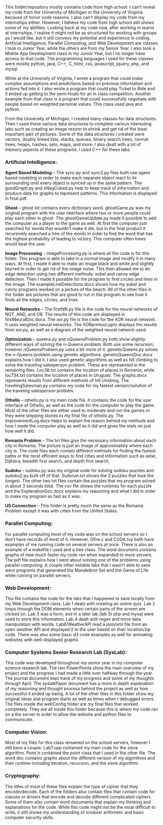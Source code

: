 This folder/repository mostly contains code from high school. I can’t reveal my code from the University of Michigan or the University of Virginia because of honor code reasons. I also can’t display my code from my internships either. However, I believe my code from high school still shows some of my abilities. Looking back at my code now, after working in teams at internships, I realize it might not be as structured for working with groups as I would like, but it still conveys my potential and experience in coding. Artificial Intelligence, Parallel Computing, and Web Development are classes I took in Junior Year, while the others are from my Senior Year. I also took a Mobile App Development class in my Junior Year, but I no longer have access to that code. The programming languages I used for these classes were mostly python, java, C++, C, html, css, javascript, jquery, php, and mysql.

While at the University of Virginia, I wrote a program that could make complex assumptions and predictions based on previous information and actions fed into it. I also wrote a program that could play Ticket to Ride and it ended up getting to the semi-finals for an in class competition. Another example from that class is a program that could successfully negotiate with people based on weighted personal values. This class used java and python.

From the University of Michigan, I created many classes for data structures. Then I used these various data structures to complete various interesting labs such as creating an image resizer to shrink and get rid of the least important part of pictures. Some of the data structures I created were vectors, doubly linked lists, stacks, queues, binary search trees, normal trees, heaps, hashes, sets, maps, and more. I also dealt with a lot of memory aspects of these programs. I used C++ for these labs.

### Artificial Intelligence:

**Agent Based Modeling** – The sync.py and sync2.py files both use agent based modeling in order to make each separate object react to its surrounding until every object is synced up in the same pattern. The goodGraph.py and xNegCubed.py help to keep track of information and produce data for graphs to represent patterns. This information is displayed in final.pdf.

**Ghost** – ghost.txt contains every dictionary word. ghostGame.py was my original program with the user interface where two or more people could play each other in ghost. The ghostGameUpdate.py made it possible to add the computer as a player to the game as well. At first the computer just searched for words that wouldn’t make it die, but in the final product it recursively searched a tree of the words in order to find the word that has the highest probability of leading to victory. This computer often times would beat the user.

**Image Processing** – imageProcessing.py is where all the code is for this folder. This program is able to take in a normal image and modify it in many ways. At first, I made it able to make an image black and white and slightly blurred in order to get rid of the image noise. This then allowed me to do edge detection using two different methods: sobel and canny edge detection. Then I made it possible for the program to find circles and lines in the image. The exampleLineDetections.docx shows how my sobel and canny programs worked on a picture of the beach. All of the other files in the folder are pictures that are good to run in the program to see how it finds all the edges, circles, and lines.

**Neural Networks** – The firstNN.py file is the code for the neural networks of NOT, AND, and OR. The results of this code are displayed in firstNeuralDoc.docx. The xor.py file is the code for the XOR neural network. It uses weighted neural networks. The XORprintout.pptx displays the results from xor.py, as well as a diagram of the weighted neural network used.

**Optimization** – queens.py and nQueensProblem.py both show slightly different ways of solving the n-Queens problem. Both use some recursion, however nQueensProblem.py uses a bit more of it. geneticQueens.py solves the n-Queens problem using genetic algorithms. geneticQueensDoc.docx explains how I did it. I also used genetic algorithms as well as hill climbing to solve the traveling salesperson problem. These are represented in the remaining files. Loc38.txt contains the location of places in Romania, while loc734.txt contains the location of places in Uruguay. The graphs.docx represents results from different methods of hill climbing. The travelingSalesman.py contains my code for my fastest version/solution of the traveling salesperson problem.

**Othello** – othello.py is my main code file. It contains the code for the user interface of Othello, as well as the code for the computer to play the game. Most of the other files are either used to moderate and run the games or they were stepping stones to my final file of othello.py. The ImprovementLog.docx helps to explain the reason behind my methods and how I made the computer play as well as it did and gives the stats on just how well it did.

**Romania Problem** – The txt files give the necessary information about each city in Romania. The picture is just an image of approximately where each city is. The code files each contain different methods for finding the fastest paths or the most efficient ways to find cities and information such as astar, Dijkstra, breadth first search, and depth first search.

**Sudoku** – sudoku.py was my original code for solving sudoku puzzles and sudoku2.py built off of that. Sudorun.txt shows the 3 puzzles that took the longest. The other two txt files contain the puzzles that my program solved in about 3 seconds total. The csv file shows the runtimes for each puzzle and the ExplanationDoc.docx explains my reasoning and what I did in order to make my program as fast as it was.

**US Connection** – This folder is pretty much the same as the Romania Problem except it was with cities from the United States.

### Parallel Computing:
For parallel computing most of my code was on the school servers so I don’t have records of most of it. However, Gfire.c and CUDA.txy both have examples of me running code on several servers at once. There is also an example of a makefile I used and a tree class. The word document contains graphs of how much faster my code ran when expanded to more servers. The pdf file explains how I went about solving one of the problems using parallel computing. A couple other notable labs that I wasn’t able to save were programs that generated the Mandelbrot Set and the Game of Life while running on parallel servers.

### Web Development:
This file contains the code for the labs that I happened to save locally from my Web Development class. Lab 1 deals with creating an online quiz. Lab 2 loops through the DOM elements when certain parts of the screen are clicked on. Lab 3 was a form, and in a later lab (lab 5) php and mysql were used to store this information. Lab 4 dealt with regex and more data manipulation with words. Lab6/WeatherAPI read a json/xml file from an open weather API and displayed it to the user based on their location/zip code. There was also some basic d3 code examples as well for animating websites with well-displayed graphs.

### Computer Systems Senior Research Lab (SysLab):
This code was developed throughout my senior year in my computer science research lab. The two PowerPoints show the main overview of my project and the progress I had made a little over halfway through the year. The journal document kept track of my progress and some of my thoughts through April. The syslabPaper document has a more in depth explanation of my reasoning and thought process behind the project as well as how successful it ended up being. A lot of the other files in this folder show my original ideas and program starts as well as times when I debugged errors. The files inside the webConfig folder are my final files that worked completely. They are all inside this folder because this is where my code ran on a the server in order to allow the website and python files to communicate.

### Computer Vision:
Most of my files for this class remained on the school servers, however I still have a couple. Lab7.cpp contained my main code for the sieve algorithm. Point.h contained the point class that I used in the other file. The word doc contains graphs about the different version of my algorithms and their runtime including iteration, recursion, and the sieve algorithm.

### Cryptography:
The titles of most of these files explain the type of cipher that they encode/decode. Each of the folders also contain files that contain code for classes or drivers that encode and decode different complicated ciphers. Some of them also contain word documents that explain my thinking and explanations for the code. While this code might not be the most difficult to write, it still shows my understanding of modular arithmetic and basic computer security skills.
